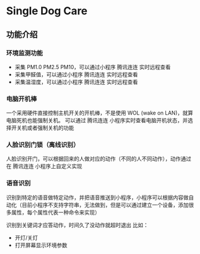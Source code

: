 Single Dog Care
=======

## 功能介绍

### 环境监测功能

* 采集 PM1.0 PM2.5 PM10，可以通过小程序 腾讯连连 实时远程查看
* 采集甲醛值，可以通过小程序 腾讯连连 实时远程查看
* 采集温湿度，可以通过小程序 腾讯连连 实时远程查看

### 电脑开机棒

一个采用硬件直接控制主机开关的开机棒，不是使用 WOL (wake on LAN)，就算电脑死机也能强制关机。
可以通过 腾讯连连 小程序实时查看电脑开机状态，并选择开关机或者强制关机的功能


### 人脸识别门锁（离线识别）

人脸识别开门，可以根据回来的人做对应的动作（不同的人不同动作），动作通过在 腾讯连连 小程序上自定义实现


### 语音识别

识别到特定的语音做特定动作，并把语音推送到小程序，小程序可以根据内容做自动化（目前小程序不支持字符串，无法做到，但是可以通过建立一个设备，添加很多属性，每个属性代表一种命令来实现）

识别到关键词才应答动作，时间久了没动作就超时退出
比如：
* 开灯/关灯
* 打开屏幕显示环境参数




